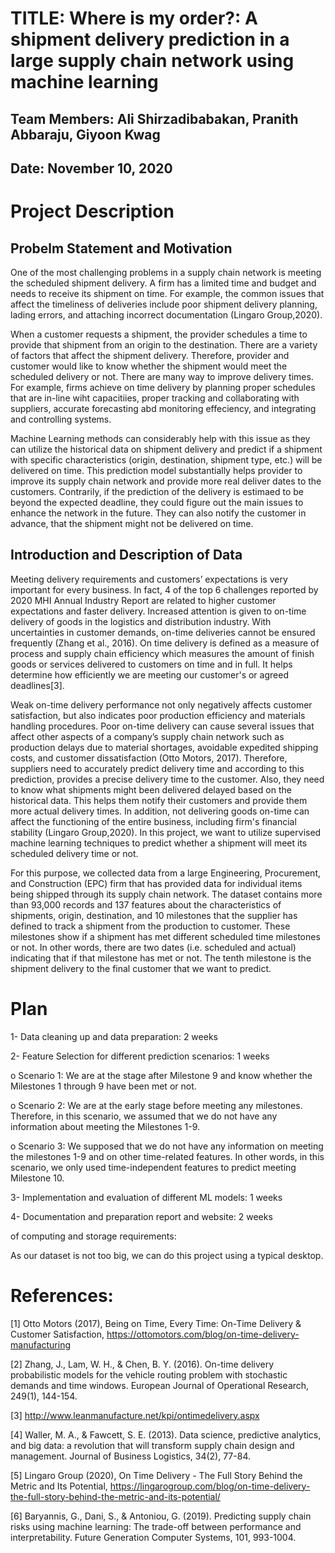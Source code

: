# TITLE: Where is my order?: A shipment delivery prediction in a large supply chain network using machine learning
## Team Members: Ali Shirzadibabakan, Pranith Abbaraju, Giyoon Kwag
## Date: November 10, 2020

# Project Description
## Probelm Statement and Motivation
One of the most challenging problems in a supply chain network is meeting the scheduled shipment delivery. A firm has a limited time and budget and needs to receive its shipment on time. For example, the common issues that affect the timeliness of deliveries include poor shipment delivery planning, lading errors, and attaching incorrect documentation (Lingaro Group,2020).

When a customer requests a shipment, the provider schedules a time to provide that shipment from an origin to the destination. There are a variety of factors that affect the shipment delivery. Therefore, provider and customer would like to know whether the shipment would meet the scheduled delivery or not. There are many way to improve delivery times. For example, firms achieve on time delivery by planning proper schedules that are in-line wiht capacitiies, proper tracking and collaborating with suppliers, accurate forecasting abd monitoring effeciency, and integrating and controlling systems. 

Machine Learning methods can considerably help with this issue as they can utilize the historical data on shipment delivery and predict if a shipment with specific characteristics (origin, destination, shipment type, etc.) will be delivered on time. This prediction model substantially helps provider to improve its supply chain network and provide more real deliver dates to the customers. Contrarily, if the prediction of the delivery is estimaed to be beyond the expected deadline, they could figure out the main issues to enhance the network in the future. They can also notify the customer in advance, that the shipment might not be delivered on time.

## Introduction and Description of Data
Meeting delivery requirements and customers’ expectations is very important for every business. In fact, 4 of the top 6 challenges reported by 2020 MHI Annual Industry Report are related to higher customer expectations and faster delivery. Increased attention is given to on-time delivery of goods in the logistics and distribution industry. With uncertainties in customer demands, on-time deliveries cannot be ensured frequently (Zhang et al., 2016). On time delivery is defined as a measure of process and supply chain efficiency which measures the amount of finish goods or services delivered to customers on time and in full. It helps determine how efficiently we are meeting our customer's or agreed deadlines[3].

Weak on-time delivery performance not only negatively affects customer satisfaction, but also indicates poor production efficiency and materials handling procedures. Poor on-time delivery can cause several issues that affect other aspects of a company’s supply chain network such as production delays due to material shortages, avoidable expedited shipping costs, and customer dissatisfaction (Otto Motors, 2017). Therefore, suppliers need to accurately predict delivery time and according to this prediction, provides a precise delivery time to the customer. Also, they need to know what shipments might been delivered delayed based on the historical data. This helps them notify their customers and provide them more actual delivery times. In addition, not delivering goods on-time can affect the functioning of the entire business, including firm's financial stability (Lingaro Group,2020). In this project, we want to utilize supervised machine learning techniques to predict whether a shipment will meet its scheduled delivery time or not. 

For this purpose, we collected data from a large Engineering, Procurement, and Construction (EPC) firm that has provided data for individual items being shipped through its supply chain network. The dataset contains more than 93,000 records and 137 features about the characteristics of shipments, origin, destination, and 10 milestones that the supplier has defined to track a shipment from the production to customer. These milestones show if a shipment has met different scheduled time milestones or not. In other words, there are two dates (i.e. scheduled and actual) indicating that if that milestone has met or not. The tenth milestone is the shipment delivery to the final customer that we want to predict.

# Plan
1- Data cleaning up and data preparation: 2 weeks

2- Feature Selection for different prediction scenarios: 1 weeks

o	Scenario 1: We are at the stage after Milestone 9 and know whether the Milestones 1 through 9 have been met or not.

o	Scenario 2: We are at the early stage before meeting any milestones. Therefore, in this scenario, we assumed that we do not have any information about meeting the Milestones 1-9.

o	Scenario 3: We supposed that we do not have any information on meeting the milestones 1-9 and on other time-related features. In other words, in this scenario, we only used time-independent features to predict meeting Milestone 10.

3- Implementation and evaluation of different ML models: 1 weeks

4- Documentation and preparation report and website: 2 weeks

of computing and storage requirements:

As our dataset is not too big, we can do this project using a typical desktop. 


# References:

[1] Otto Motors (2017), Being on Time, Every Time: On-Time Delivery & Customer Satisfaction,  https://ottomotors.com/blog/on-time-delivery-manufacturing

[2] Zhang, J., Lam, W. H., & Chen, B. Y. (2016). On-time delivery probabilistic models for the vehicle routing problem with stochastic demands and time windows. European Journal of Operational Research, 249(1), 144-154.

[3] http://www.leanmanufacture.net/kpi/ontimedelivery.aspx

[4] Waller, M. A., & Fawcett, S. E. (2013). Data science, predictive analytics, and big data: a revolution that will transform supply chain design and management. Journal of Business Logistics, 34(2), 77-84.

[5] Lingaro Group (2020), On Time Delivery - The Full Story Behind the Metric and Its Potential, https://lingarogroup.com/blog/on-time-delivery-the-full-story-behind-the-metric-and-its-potential/

[6] Baryannis, G., Dani, S., & Antoniou, G. (2019). Predicting supply chain risks using machine learning: The trade-off between performance and interpretability. Future Generation Computer Systems, 101, 993-1004.
